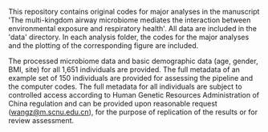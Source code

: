 This repository contains original codes for major analyses in the manuscript 'The multi-kingdom airway microbiome mediates the interaction between environmental exposure and respiratory health'. All data are included in the 'data' directory. In each analysis folder, the codes for the major analyses and the plotting of the corresponding figure are included.

The processed microbiome data and basic demographic data (age, gender, BMI, site) for all 1,651 individuals are provided. The full metadata of an example set of 150 individuals are provided for assessing the pipeline and the computer codes. The full metadata for all individuals are subject to controlled access according to Human Genetic Resources Administration of China regulation and can be provided upon reasonable request (wangz@m.scnu.edu.cn), for the purpose of replication of the results or for review assessment.

